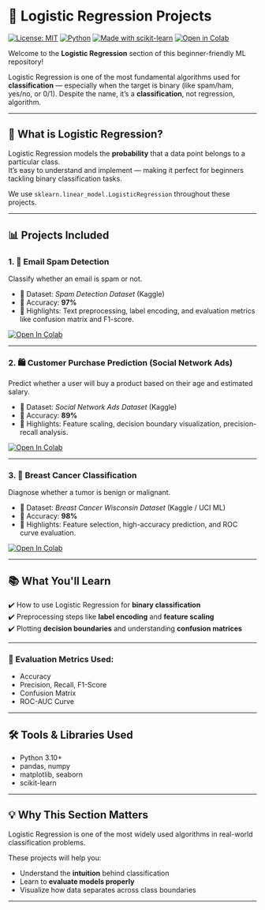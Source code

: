 # 📁 Logistic Regression Projects

[![License: MIT](https://img.shields.io/badge/License-MIT-green.svg)](LICENSE)
[![Python](https://img.shields.io/badge/Python-3.10-blue.svg)]()
[![Made with scikit-learn](https://img.shields.io/badge/Made%20with-Scikit--Learn-F7931E.svg)](https://scikit-learn.org/)
[![Open in Colab](https://colab.research.google.com/assets/colab-badge.svg)](https://colab.research.google.com/github/HussamUmer/Machine-Learning)

Welcome to the **Logistic Regression** section of this beginner-friendly ML repository!

Logistic Regression is one of the most fundamental algorithms used for **classification** — especially when the target is binary (like spam/ham, yes/no, or 0/1). Despite the name, it’s a **classification**, not regression, algorithm.

---

## 📌 What is Logistic Regression?

Logistic Regression models the **probability** that a data point belongs to a particular class.  
It’s easy to understand and implement — making it perfect for beginners tackling binary classification tasks.

We use `sklearn.linear_model.LogisticRegression` throughout these projects.

---

## 📊 Projects Included

### 1. 📧 Email Spam Detection  
Classify whether an email is spam or not.

- 📄 Dataset: *Spam Detection Dataset* (Kaggle)  
- 🧠 Accuracy: **97%**  
- 🧪 Highlights: Text preprocessing, label encoding, and evaluation metrics like confusion matrix and F1-score.

[![Open In Colab](https://colab.research.google.com/assets/colab-badge.svg)](https://colab.research.google.com/github/HussamUmer/Machine-Learning/blob/main/Logistic%20Regression/Email%20Spam%20or%20Not/Email_Spam_or_not.ipynb)

---

### 2. 🛍️ Customer Purchase Prediction (Social Network Ads)  
Predict whether a user will buy a product based on their age and estimated salary.

- 📄 Dataset: *Social Network Ads Dataset* (Kaggle)  
- 🧠 Accuracy: **89%**  
- 🧪 Highlights: Feature scaling, decision boundary visualization, precision-recall analysis.

[![Open In Colab](https://colab.research.google.com/assets/colab-badge.svg)](https://colab.research.google.com/github/HussamUmer/Machine-Learning/blob/main/Logistic%20Regression/Customer%20will%20buy%20a%20product%20or%20not/Customer_buying_or_not_buying_a_product.ipynb)

---

### 3. 🧬 Breast Cancer Classification  
Diagnose whether a tumor is benign or malignant.

- 📄 Dataset: *Breast Cancer Wisconsin Dataset* (Kaggle / UCI ML)  
- 🧠 Accuracy: **98%**  
- 🧪 Highlights: Feature selection, high-accuracy prediction, and ROC curve evaluation.

[![Open In Colab](https://colab.research.google.com/assets/colab-badge.svg)](https://colab.research.google.com/github/HussamUmer/Machine-Learning/blob/main/Logistic%20Regression/Tumor%20classification/Breast_Tumor_Classification.ipynb)

---

## 📚 What You'll Learn

✔️ How to use Logistic Regression for **binary classification**  
✔️ Preprocessing steps like **label encoding** and **feature scaling**  
✔️ Plotting **decision boundaries** and understanding **confusion matrices**

---

### 📏 Evaluation Metrics Used:
- Accuracy
- Precision, Recall, F1-Score
- Confusion Matrix
- ROC-AUC Curve

---

## 🛠 Tools & Libraries Used

- Python 3.10+
- pandas, numpy
- matplotlib, seaborn
- scikit-learn

---

## 💡 Why This Section Matters

Logistic Regression is one of the most widely used algorithms in real-world classification problems.

These projects will help you:
- Understand the **intuition** behind classification
- Learn to **evaluate models properly**
- Visualize how data separates across class boundaries

---


